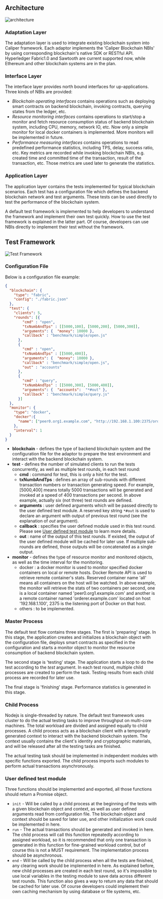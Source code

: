 ## Architecture
![architecture](architecture.png)

### Adaptation Layer

The adaptation layer is used to integrate existing blockchain system into Caliper framework. Each adaptor implements the 'Caliper Blockchain NBIs' by using corresponding blockchain's native SDK or RESTful API. Hyperledger Fabric1.0 and Sawtooth are current supported now, while Ethereum and other blockchain systems are in the plan.

### Interface Layer

The interface layer provides north bound interfaces for up-applications. Three kinds of NBIs are provided:
* *Blockchain operating interfaces* contains operations such as deploying smart contracts on backend blockchain, invoking contracts, querying states from the ledger, etc.
* *Resource monitoring interfaces* contains operations to start/stop a monitor and fetch resource consumption status of backend blockchain system, including CPU, memory, network IO, etc. Now only a simple monitor for local docker containers is implemented. More monitors will be implemented in future.
* *Performance measuring interfaces* contains operations to read predefined performance statistics, including TPS, delay, success ratio, etc. Key metrics are recorded while invoking blockchain NBIs, e.g. created time and committed time of the transaction, result of the transaction, etc. Those metrics are used later to generate the statistics.
   
### Application Layer

The application layer contains the tests implemented for typical blockchain scenarios. Each test has a configuration file which defines the backend blockchain network and test arguments. These tests can be used directly to test the performance of the blockchain system.

A default test framework is implemented to help developers to understand the framework and implement their own test quickly. How to use the test framework is explained in the latter part. Of course, developers can use NBIs directly to implement their test without the framework.


## Test Framework


![Test Framework](test-framework.png)

### Configuration File
 
Below is a configuration file example:
```json
{
  "blockchain": {
    "type": "fabric",
    "config": "./fabric.json"
  },
  "test": {
    "clients": 5,
    "rounds": [{
        "cmd" : "open",
        "txNumbAndTps" : [[5000,100], [5000,200], [5000,300]],
        "arguments": {  "money": 10000 },
        "callback" : "benchmark/simple/open.js"
      },
      {
        "cmd" : "open",
        "txNumbAndTps" : [[5000,400]],
        "arguments": {  "money": 10000 },
        "callback" : "benchmark/simple/open.js",
        "out" : "accounts"
      },
      {
        "cmd" : "query",
        "txNumbAndTps" : [[5000,300], [5000,400]],
        "arguments": {  "accounts":  "*#out" },
        "callback" : "benchmark/simple/query.js"
      }]
  },
  "monitor": {
    "type": "docker",
    "docker":{
      "name": ["peer0.org1.example.com", "http://192.168.1.100:2375/orderer.example.com"]
    },
    "interval": 1
  }
}
```
* **blockchain** - defines the type of backend blockchain system and the configuration file for the adaptor to prepare the test environment and interact with the backend blockchain system.
* **test** - defines the number of simulated clients to run the tests concurrently, as well as multiple test rounds, in each test round:
  * **cmd** : command for test, this is only a hint for the test. 
  * **txNumbAndTps** : defines an array of sub-rounds with different transaction numbers or transaction generating speed. For example, [5000,400] means totally 5000 transactions will be generated and invoked at a speed of 400 transactions per second. In above example, actually six (not three) test rounds are defined.
  * **arguments** : user defined arguments which will be passed directly to the user defined test module. A reserved key string `*#out` is used to declare an argument with output of previous test round (see the explanation of *out* argument).
  * **callback** : specifies the user defined module used in this test round. Please see [User defined test module](#user-defined-test-module) to learn more details.
  * **out** : name of the output of this test rounds. If existed, the output of the user defined module will be cached for later use. If multiple sub-rounds are defined, those outputs will be concatenated as a single output.
* **monitor** - defines the type of resource monitor and monitored objects, as well as the time interval for the monitoring.
  * docker : a docker monitor is used to monitor specified docker containers on local or remote hosts. Docker Remote API is used to retrieve remote container's stats. Reserved container name 'all' means all containers on the host will be watched. In above example, the monitor will retrieve the stats of two containers per second, one is a local container named 'peer0.org1.example.com' and another is a remote container named 'orderer.example.com' located on host '192.168.1.100', 2375 is the listening port of Docker on that host.
  * others : to be implemented.

### Master Process

The default test flow contains three stages. The first is 'preparing' stage. In this stage, the application creates and initializes a blockchain object with the configuration file, deploys smart contracts as specified in the configuration and starts a monitor object to monitor the resource consumption of backend blockchain system.

The second stage is 'testing' stage. The application starts a loop to do the test according to the *test* argument. In each test round, multiple child processes are created to perform the task. Testing results from each child process are recorded for later use.
    
The final stage is 'finishing' stage. Performance statistics is generated in this stage.

### Child Process

Nodejs is single-threaded by nature. The default test framework uses cluster to do the actual testing tasks to improve throughput on multi-core machines. The total workload are divided and assigned equally to child processes. A child process acts as a blockchain client with a temporarily generated context to interact with the backend blockchain system. The context usually contains the client's identity and cryptographic materials, and will be released after all the testing tasks are finished.
  
The actual testing task should be implemented in independent modules with specific functions exported. The child process imports such modules to perform actual transactions asynchronously.
 
### User defined test module

Three functions should be implemented and exported, all those functions should return a Promise object.

* `init` - Will be called by a child process at the beginning of the tests with a given blockchain object and context, as well as user defined arguments read from configuration file. The blockchain object and context should be saved for later use, and other initialization work could be implemented in here.
* `run` - The actual transactions should be generated and invoked in here. The child process will call this function repeatedly according to assigned workload, so it is recommended that only one transaction is generated in this function for fine-grained workload control, but of course this is not a MUST requirement. The implementation process should be asynchronous.
* `end` - Will be called by the child process when all the tests are finished, any clearing work should be implemented in here. As explained before, new child processes are created in each test round, so it's impossible to use local variables in the testing module to save data across different test rounds. This function also gives a way to return any data that should be cached for later use. Of course developers could implement their own caching mechanism by using database or file systems, etc.


